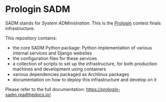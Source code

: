 # Prologin SADM

SADM stands for *System ADMinistration*. This is the
[Prologin](https://prologin.org) contest finals infrastructure.

This repository contains:

  * the core SADM Python package: Python implementation of various internal
    services and Django websites
  * the configuration files for these services
  * a collection of scripts to set up the infrastructure, for both production
    machines and development using containers
  * various dependencies packaged as Archlinux packages
  * documentation on how to deploy this infrastructure and develop on it
 
Please refer to the full documentation: <https://prologin-sadm.readthedocs.io/>
